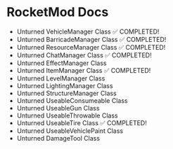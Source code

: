 # RocketMod Docs
- Unturned VehicleManager Class ✅ COMPLETED!
- Unturned BarricadeManager Class ✅ COMPLETED!
- Unturned ResourceManager Class ✅ COMPLETED!
- Unturned ChatManager Class ✅ COMPLETED!
- Unturned EffectManager Class
- Unturned ItemManager Class ✅ COMPLETED!
- Unturned LevelManager Class
- Unturned LightingManager Class
- Unturned StructureManager Class
- Unturned UseableConsumeable Class
- Unturned UseableGun Class
- Unturned UseableThrowable Class
- Unturned UseableTire Class ✅ COMPLETED!
- Unturned UseableVehiclePaint Class
- Unturned DamageTool Class
